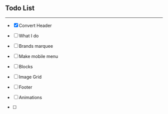 ## Todo List
---
  - [x] Convert Header
  - [ ] What I do  
  - [ ] Brands marquee
  - [ ] Make mobile menu

  - [ ] Blocks
  - [ ] Image Grid
  - [ ] Footer
  - [ ] Animations
  - [ ] 


